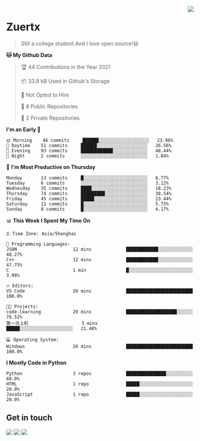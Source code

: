 <a href="#">
<img align="right" src="https://github-readme-stats.vercel.app/api?username=zuertx&show_icons=true&hide_border=true">
</a>

# Zuertx
> Still a college student.And I love open source!😃  

<!--START_SECTION:waka-->
**🐱 My Github Data** 

> 🏆 44 Contributions in the Year 2021
 > 
> 📦 33.8 kB Used in Github's Storage 
 > 
> 🚫 Not Opted to Hire
 > 
> 📜 8 Public Repositories 
 > 
> 🔑 2 Private Repositories  
 > 
**I'm an Early 🐤** 

```text
🌞 Morning    46 commits     ██████░░░░░░░░░░░░░░░░░░░   23.96% 
🌆 Daytime    51 commits     ██████░░░░░░░░░░░░░░░░░░░   26.56% 
🌃 Evening    93 commits     ████████████░░░░░░░░░░░░░   48.44% 
🌙 Night      2 commits      ░░░░░░░░░░░░░░░░░░░░░░░░░   1.04%

```
📅 **I'm Most Productive on Thursday** 

```text
Monday       13 commits     █░░░░░░░░░░░░░░░░░░░░░░░░   6.77% 
Tuesday      6 commits      ░░░░░░░░░░░░░░░░░░░░░░░░░   3.12% 
Wednesday    35 commits     ████░░░░░░░░░░░░░░░░░░░░░   18.23% 
Thursday     74 commits     █████████░░░░░░░░░░░░░░░░   38.54% 
Friday       45 commits     █████░░░░░░░░░░░░░░░░░░░░   23.44% 
Saturday     11 commits     █░░░░░░░░░░░░░░░░░░░░░░░░   5.73% 
Sunday       8 commits      █░░░░░░░░░░░░░░░░░░░░░░░░   4.17%

```


📊 **This Week I Spent My Time On** 

```text
⌚︎ Time Zone: Asia/Shanghai

💬 Programming Languages: 
JSON                     12 mins             ████████████░░░░░░░░░░░░░   48.27% 
C++                      12 mins             ████████████░░░░░░░░░░░░░   47.75% 
C                        1 min               █░░░░░░░░░░░░░░░░░░░░░░░░   3.98%

🔥 Editors: 
VS Code                  26 mins             █████████████████████████   100.0%

🐱‍💻 Projects: 
code-learning            20 mins             ███████████████████░░░░░░   78.52% 
第一次上机                    5 mins              █████░░░░░░░░░░░░░░░░░░░░   21.48%

💻 Operating System: 
Windows                  26 mins             █████████████████████████   100.0%

```

**I Mostly Code in Python** 

```text
Python                   3 repos             ███████████████░░░░░░░░░░   60.0% 
HTML                     1 repo              █████░░░░░░░░░░░░░░░░░░░░   20.0% 
JavaScript               1 repo              █████░░░░░░░░░░░░░░░░░░░░   20.0%

```



<!--END_SECTION:waka-->

## Get in touch
[![](https://img.shields.io/badge/-https://zuertx.tk-0e83cd?style=flat-square&logo=Blogger&logoColor=fff)](https://zuertx.tk)
[![](https://img.shields.io/badge/-@zuertx-3db6f1?style=flat-square&logo=Telegram&logoColor=2ca5e0)](https://t.me/zuertx)
[![](https://img.shields.io/badge/-zuertx@gmail.com-911318?style=flat-square&logo=Gmail&logoColor=white&labelColor=c14438)](mailto:zuertx_at_gmail.com)
